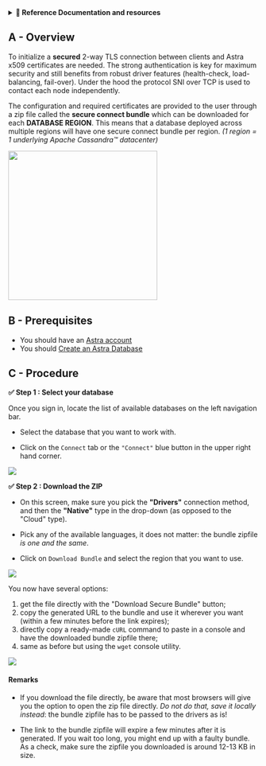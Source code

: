 <details>
<summary><b> 📖 Reference Documentation and resources</b></summary>
<ol>
<li><a href="https://docs.datastax.com/en/astra/docs/obtaining-database-credentials.html"><b>📖  Astra Docs</b> - Download Cloud Secure Bundle</a>
<li><a href="https://www.youtube.com/watch?v=PNQM-Bsyibg&list=PL2g2h-wyI4SpWK1G3UaxXhzZc6aUFXbvL&index=7"><b>🎥 Youtube Video</b> - Walk through secure </a>
</ol>
</details>

## A - Overview

To initialize a **secured** 2-way TLS connection between clients and Astra x509 certificates are needed. The strong authentication is key for maximum security and still benefits from robust driver features (health-check, load-balancing, fail-over). Under the hood the protocol SNI over TCP is used to contact each node independently.

The configuration and required certificates are provided to the user through a zip file called the **secure connect bundle** which can be downloaded for each **DATABASE REGION**. This means that a database deployed across multiple regions will have one secure connect bundle per region. _(1 region = 1 underlying Apache Cassandra™ datacenter)_

<img src="../../../img/astra/secureconnectbundle-doc.png" height="300px" />

## B - Prerequisites

- You should have an [Astra account](https://astra.dev/3B7HcYo)
- You should [Create an Astra Database](/docs/pages/astra/create-instance/)

## C - Procedure

**✅ Step 1 : Select your database**

Once you sign in, locate the list of available databases on the left navigation bar.

- Select the database that you want to work with.

- Click on the `Connect` tab or the `"Connect"` blue button in the upper right hand corner.

<img src="../../../img/astra/secureconnectbundle-db.png" />

**✅ Step 2 : Download the ZIP**

- On this screen, make sure you pick the **"Drivers"** connection method, and then the **"Native"** type in the drop-down (as opposed to the "Cloud" type).

- Pick any of the available languages, it does not matter: the bundle zipfile _is one and the same_.

- Click on `Download Bundle` and select the region that you want to use.

<img src="../../../img/astra/secureconnectbundle-regions.png" />

You now have several options:

1. get the file directly with the "Download Secure Bundle" button;
2. copy the generated URL to the bundle and use it wherever you want (within a few minutes before the link expires);
3. directly copy a ready-made `cURL` command to paste in a console and have the downloaded bundle zipfile there;
4. same as before but using the `wget` console utility.

<img src="../../../img/astra/secureconnectbundle-download.png" />

#### Remarks

- If you download the file directly, be aware that most browsers will give you the option to open the zip file directly. _Do not do that, save it locally instead_: the bundle zipfile has to be passed
  to the drivers as is!

- The link to the bundle zipfile will expire a few minutes after it is generated. If you wait too long,
  you might end up with a faulty bundle. As a check, make sure the zipfile you downloaded is around 12-13 KB in size.
